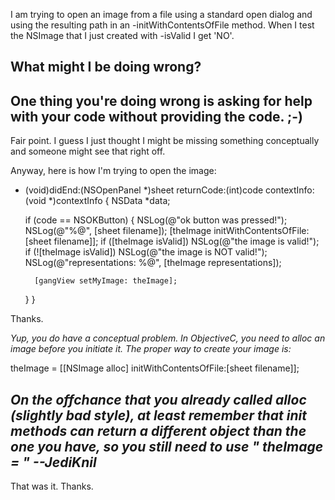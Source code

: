 

I am trying to open an image from a file using a standard open dialog and using the resulting path in an -initWithContentsOfFile method.  When I test the NSImage that I just created with -isValid I get 'NO'.

What might I be doing wrong?
----

One thing you're doing wrong is asking for help with your code without providing the code. ;-)
----
Fair point.  I guess I just thought I might be missing something conceptually and someone might see that right off.  

Anyway, here is how I'm trying to open the image:
    
- (void)didEnd:(NSOpenPanel *)sheet
	returnCode:(int)code
   contextInfo:(void *)contextInfo
{
	NSData *data;
	
	if (code == NSOKButton) {
		NSLog(@"ok button was pressed!");
		NSLog(@"%@", [sheet filename]);
		[theImage initWithContentsOfFile: [sheet filename]];
		if ([theImage isValid]) NSLog(@"the image is valid!");
		if (![theImage isValid]) NSLog(@"the image is NOT valid!");
		NSLog(@"representations: %@", [theImage representations]);
		
		[gangView setMyImage: theImage];
	}
}


Thanks.

*Yup, you do have a conceptual problem. In ObjectiveC, you need to     alloc an image before you initiate it. The proper way to create your image is:*
    
theImage = [[NSImage alloc] initWithContentsOfFile:[sheet filename]];

*On the offchance that you already called     alloc (slightly bad style), at least remember that     init methods can return a different object than the one you have, so you still need to use "    theImage = " --JediKnil*
----
That was it.  Thanks.
